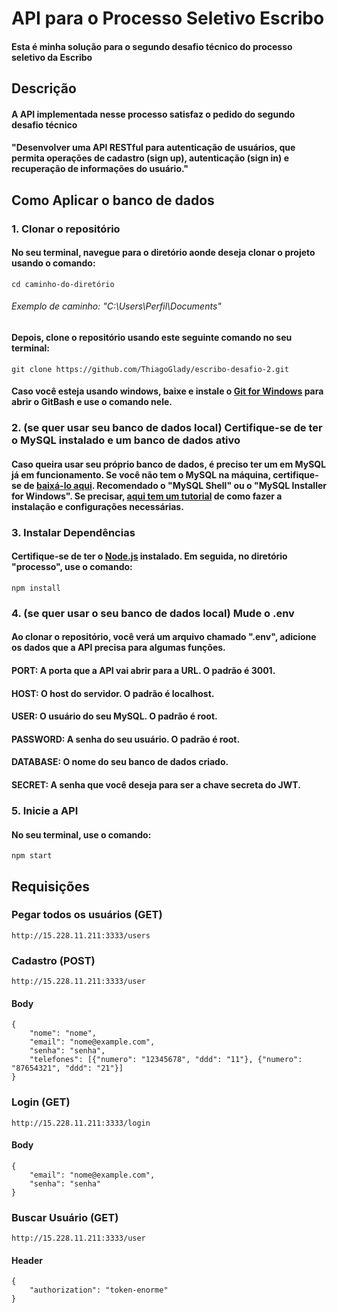 # API para o Processo Seletivo Escribo
#### Esta é minha solução para o segundo desafio técnico do processo seletivo da Escribo

## Descrição
#### A API implementada nesse processo satisfaz o pedido do segundo desafio técnico
#### "Desenvolver uma API RESTful para autenticação de usuários, que permita operações de cadastro (sign up), autenticação (sign in) e recuperação de informações do usuário."

## Como Aplicar o banco de dados
### 1. Clonar o repositório
#### No seu terminal, navegue para o diretório aonde deseja clonar o projeto usando o comando:
```
cd caminho-do-diretório 
```
###### *Exemplo de caminho: "C:\Users\Perfil\Documents"*
#### Depois, clone o repositório usando este seguinte comando no seu terminal:
```
git clone https://github.com/ThiagoGlady/escribo-desafio-2.git
```
#### Caso você esteja usando windows, baixe e instale o [Git for Windows](https://git-scm.com/download/win) para abrir o GitBash e use o comando nele.

### 2. (se quer usar seu banco de dados local) Certifique-se de ter o MySQL instalado e um banco de dados ativo
#### Caso queira usar seu próprio banco de dados, é preciso ter um em MySQL já em funcionamento. Se você não tem o MySQL na máquina, certifique-se de [baixá-lo aqui](https://dev.mysql.com/downloads/). Recomendado o "MySQL Shell" ou o "MySQL Installer for Windows". Se precisar, [aqui tem um tutorial](https://www.youtube.com/watch?v=a5ul8o76Hqw&t=320s) de como fazer a instalação e configurações necessárias.

### 3. Instalar Dependências
#### Certifique-se de ter o [Node.js](https://nodejs.org/en/download) instalado. Em seguida, no diretório "processo",  use o comando:
```
npm install
```

### 4. (se quer usar o seu banco de dados local) Mude o .env
#### Ao clonar o repositório, você verá um arquivo chamado ".env", adicione os dados que a API precisa para algumas funções.
#### **PORT**: A porta que a API vai abrir para a URL. O padrão é 3001.
#### **HOST**: O host do servidor. O padrão é localhost.
#### **USER**: O usuário do seu MySQL. O padrão é root.
#### **PASSWORD**: A senha do seu usuário. O padrão é root.
#### **DATABASE**: O nome do seu banco de dados criado.
#### **SECRET**: A senha que você deseja para ser a chave secreta do JWT.

### 5. Inicie a API
#### No seu terminal, use o comando:
```
npm start
```

## Requisições
### Pegar todos os usuários (GET)
```
http://15.228.11.211:3333/users
```

### Cadastro (POST)
```
http://15.228.11.211:3333/user
```
#### Body
```
{
	"nome": "nome",
	"email": "nome@example.com",
	"senha": "senha",
	"telefones": [{"numero": "12345678", "ddd": "11"}, {"numero": "87654321", "ddd": "21"}]
}
```

### Login (GET)
```
http://15.228.11.211:3333/login
```
#### Body
```
{
	"email": "nome@example.com",
	"senha": "senha"
}
```

### Buscar Usuário (GET)
```
http://15.228.11.211:3333/user
```
#### Header
```
{
	"authorization": "token-enorme"
}
```
